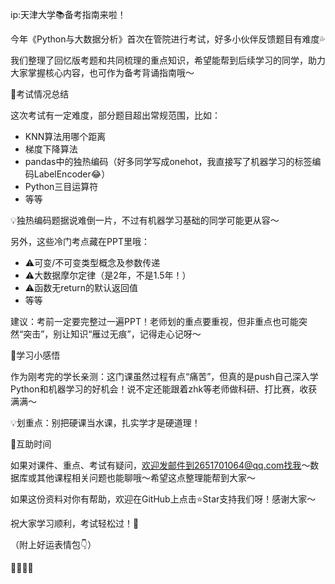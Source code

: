 ip:天津大学📚备考指南来啦！
 
今年《Python与大数据分析》首次在管院进行考试，好多小伙伴反馈题目有难度💦

我们整理了回忆版考题和共同梳理的重点知识，希望能帮到后续学习的同学，助力大家掌握核心内容，也可作为备考背诵指南哦～
 
📝考试情况总结
 
这次考试有一定难度，部分题目超出常规范围，比如：
 
- KNN算法用哪个距离
- 梯度下降算法
- pandas中的独热编码（好多同学写成onehot，我直接写了机器学习的标签编码LabelEncoder😂）
- Python三目运算符
- 等等

💡独热编码题据说难倒一片，不过有机器学习基础的同学可能更从容～
 
另外，这些冷门考点藏在PPT里哦：
- ⚠️可变/不可变类型概念及参数传递
- ⚠️大数据摩尔定律（是2年，不是1.5年！）
- ⚠️函数无return的默认返回值
- 等等

建议：考前一定要完整过一遍PPT！老师划的重点要重视，但非重点也可能突然“突击”，别让知识“雁过无痕”，记得走心记呀～
 
🌟学习小感悟
 
作为刚考完的学长亲测：这门课虽然过程有点“痛苦”，但真的是push自己深入学Python和机器学习的好机会！说不定还能跟着zhk等老师做科研、打比赛，收获满满～

💡划重点：别把硬课当水课，扎实学才是硬道理！
 
📩互助时间
 
如果对课件、重点、考试有疑问，欢迎发邮件到2651701064@qq.com找我～数据库或其他课程相关问题也能聊哦～希望这点整理能帮到大家～
 
如果这份资料对你有帮助，欢迎在GitHub上点击⭐Star支持我们呀！感谢大家～
 
祝大家学习顺利，考试轻松过！🎉

（附上好运表情包👇）

🌈✨🐥🚀
